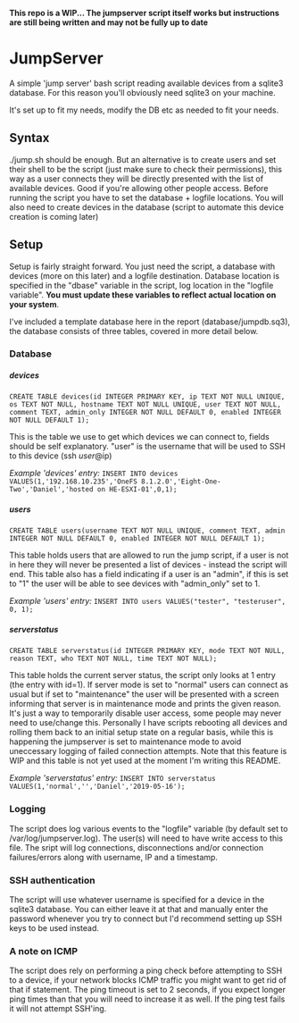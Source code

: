 **This repo is a WIP... The jumpserver script itself works but instructions are still being written and may not be fully up to date**
# JumpServer
A simple 'jump server' bash script reading available devices from a sqlite3 database. For this reason you'll obviously need sqlite3 on your machine.

It's set up to fit my needs, modify the DB etc as needed to fit your needs.


## Syntax
./jump.sh should be enough. But an alternative is to create users and set their shell to be the script (just make sure to check their permissions), this way as a user connects they will be directly presented with the list of available devices. Good if you're allowing other people access. Before running the script you have to set the database + logfile locations. You will also need to create devices in the database (script to automate this device creation is coming later)

## Setup
Setup is fairly straight forward. You just need the script, a database with devices (more on this later) and a logfile destination. Database location is specified in the "dbase" variable in the script, log location in the "logfile variable". **You must update these variables to reflect actual location on your system**. 

I've included a template database here in the report (database/jumpdb.sq3), the database consists of three tables, covered in more detail below.
### Database
##### devices
```CREATE TABLE devices(id INTEGER PRIMARY KEY, ip TEXT NOT NULL UNIQUE, os TEXT NOT NULL, hostname TEXT NOT NULL UNIQUE, user TEXT NOT NULL, comment TEXT, admin_only INTEGER NOT NULL DEFAULT 0, enabled INTEGER NOT NULL DEFAULT 1);```

This is the table we use to get which devices we can connect to, fields should be self explanatory. "user" is the username that will be used to SSH to this device (ssh $user@$ip)

*Example 'devices' entry:* ```INSERT INTO devices VALUES(1,'192.168.10.235','OneFS 8.1.2.0','Eight-One-Two','Daniel','hosted on HE-ESXI-01',0,1);``` 

##### users
```CREATE TABLE users(username TEXT NOT NULL UNIQUE, comment TEXT, admin INTEGER NOT NULL DEFAULT 0, enabled INTEGER NOT NULL DEFAULT 1);```

This table holds users that are allowed to run the jump script, if a user is not in here they will never be presented a list of devices - instead the script will end. This table also has a field indicating if a user is an "admin", if this is set to "1" the user will be able to see devices with "admin_only" set to 1.

*Example 'users' entry:* ```INSERT INTO users VALUES("tester", "testeruser", 0, 1);```

##### serverstatus
```CREATE TABLE serverstatus(id INTEGER PRIMARY KEY, mode TEXT NOT NULL, reason TEXT, who TEXT NOT NULL, time TEXT NOT NULL);```

This table holds the current server status, the script only looks at 1 entry (the entry with id=1). If server mode is set to "normal" users can connect as usual but if set to "maintenance" the user will be presented with a screen informing that server is in maintenance mode and prints the given reason. It's just a way to temporarily disable user access, some people may never need to use/change this. Personally I have scripts rebooting all devices and rolling them back to an initial setup state on a regular basis, while this is happening the jumpserver is set to maintenance mode to avoid uneccessary logging of failed connection attempts. Note that this feature is WIP and this table is not yet used at the moment I'm writing this README.

*Example 'serverstatus' entry:* ```INSERT INTO serverstatus VALUES(1,'normal','','Daniel','2019-05-16');```

### Logging
The script does log various events to the "logfile" variable (by default set to /var/log/jumpserver.log). The user(s) will need to have write access to this file. The sript will log connections, disconnections and/or connection failures/errors along with username, IP and a timestamp. 

### SSH authentication
The script will use whatever username is specified for a device in the sqlite3 database. You can either leave it at that and manually enter the password whenever you try to connect but I'd recommend setting up SSH keys to be used instead.

### A note on ICMP
The script does rely on performing a ping check before attempting to SSH to a device, if your network blocks ICMP traffic you might want to get rid of that if statement. The ping timeout is set to 2 seconds, if you expect longer ping times than that you will need to increase it as well. If the ping test fails it will not attempt SSH'ing.
